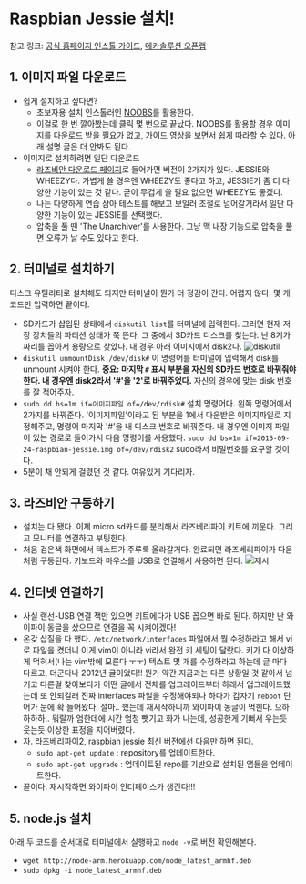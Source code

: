 # Raspbian Jessie 설치!

참고 링크: [공식 홈페이지 인스톨 가이드](https://www.raspberrypi.org/documentation/installation/installing-images/mac.md), [메카솔루션 오픈랩](http://blog.naver.com/roboholic84)

## 1. 이미지 파일 다운로드

- 쉽게 설치하고 싶다면?
    + 초보자용 설치 인스톨러인 [NOOBS](https://www.raspberrypi.org/downloads/noobs/)를 활용한다.
    + 이걸로 한 번 깔아봤는데 클릭 몇 번으로 끝났다. NOOBS를 활용할 경우 이미지를 다운로드 받을 필요가 없고, 가이드 [영상](https://www.raspberrypi.org/help/noobs-setup/)을 보면서 쉽게 따라할 수 있다. 아래 설명 글은 더 안봐도 된다.
- 이미지로 설치하려면 일단 다운로드
    + [라즈비안 다운로드 페이지](https://www.raspberrypi.org/downloads/raspbian/)로 들어가면 버전이 2가지가 있다. JESSIE와 WHEEZY다. 가볍게 쓸 경우엔 WHEEZY도 좋다고 하고, JESSIE가 좀 더 다양한 기능이 있는 것 같다. 굳이 무겁게 쓸 필요 없으면 WHEEZY도 좋겠다.
    + 나는 다양하게 연습 삼아 테스트를 해보고 보일러 조절로 넘어갈거라서 일단 다양한 기능이 있는 JESSIE를 선택했다.
    + 압축을 풀 땐 'The Unarchiver'를 사용한다. 그냥 맥 내장 기능으로 압축을 풀면 오류가 날 수도 있다고 한다.

## 2. 터미널로 설치하기

디스크 유틸리티로 설치해도 되지만 터미널이 뭔가 더 정감이 간다. 어렵지 않다. 몇 개 코드만 입력하면 끝이다.

- SD카드가 삽입된 상태에서 `diskutil list`를 터미널에 입력한다. 그러면 현재 저장 장치들의 파티션 상태가 쭉 뜬다. 그 중에서 SD카드 디스크를 찾는다. 난 8기가 짜리를 꼽아서 용량으로 찾았다. 내 경우 아래 이미지에서 disk2다.
![diskutil](http://qbinson.com/wp-content/uploads/2015/11/diskutil_list.png)
- `diskutil unmountDisk /dev/disk#` 이 명령어를 터미널에 입력해서 disk를 unmount 시켜야 한다. **중요: 마지막 `#` 표시 부분을 자신의 SD카드 번호로 바꿔줘야 한다. 내 경우엔 disk2라서 '#'을 '2'로 바꿔주었다.** 자신의 경우에 맞는 disk 번호를 잘 적어주자.
- `sudo dd bs=1m if=이미지파일 of=/dev/rdisk#` 설치 명령어다. 왼쪽 명령어에서 2가지를 바꿔준다. '이미지파일'이라고 된 부분을 1에서 다운받은 이미지파일로 지정해주고, 명령어 마지막 '#'을 내 디스크 번호로 바꿔준다. 내 경우엔 이미지 파일이 있는 경로로 들어가서 다음 명령어를 사용했다. `sudo dd bs=1m if=2015-09-24-raspbian-jessie.img of=/dev/rdisk2` sudo라서 비밀번호를 요구할 것이다.
- 5분이 채 안되게 걸렸던 것 같다. 여유있게 기다리자.

## 3. 라즈비안 구동하기

- 설치는 다 됐다. 이제 micro sd카드를 분리해서 라즈베리파이 키트에 끼운다. 그리고 모니터를 연결하고 부팅한다.
- 처음 검은색 화면에서 텍스트가 주루룩 올라갈거다. 완료되면 라즈베리파이가 다음처럼 구동된다. 키보드와 마우스를 USB로 연결해서 사용하면 된다.
![제시](http://qbinson.com/wp-content/uploads/2015/11/raspberry_jessie_151124.jpg)

## 4. 인터넷 연결하기

- 사실 랜선-USB 연결 잭만 있으면 키트에다가 USB 꼽으면 바로 된다. 하지만 난 와이파이 동글을 샀으므로 연결을 꼭 시켜야겠다!
- 온갖 삽질을 다 했다. `/etc/network/interfaces` 파일에서 뭘 수정하라고 해서 vi로 파일을 켰더니 이게 vim이 아니라 vi라서 완전 키 세팅이 달랐다. 키가 다 이상하게 먹혀서(나는 vim밖에 모른다 ㅜㅜ) 텍스트 몇 개를 수정하라고 하는데 글 마다 다르고, 더군다나 2012년 글이었다!! 뭔가 약간 지금과는 다른 상황일 것 같아서 넘기고 다른걸 찾아보다가 어떤 글에서 전체를 업그레이드부터 하래서 업그레이드했는데 또 안되길래 진짜 interfaces 파일을 수정해야되나 하다가 갑자기 `reboot` 단어가 눈에 확 들어왔다. 설마.. 했는데 재시작하니까 와이파이 동글이 먹힌다. 으하하하하.. 뭐랄까 엄한데에 시간 엄청 뺏기고 화가 나는데, 성공한게 기뻐서 우는듯 웃는듯 이상한 표정을 지어버렸다.
- 자. 라즈베리파이2, raspbian jessie 최신 버전에선 다음만 하면 된다.
    + `sudo apt-get update` : repository를 업데이트한다.
    + `sudo apt-get upgrade` : 업데이트된 repo를 기반으로 설치된 앱들을 업데이트한다.
- 끝이다. 재시작하면 와이파이 인터페이스가 생긴다!!!

## 5. node.js 설치

아래 두 코드를 순서대로 터미널에서 실행하고 `node -v`로 버전 확인해본다.

- `wget http://node-arm.herokuapp.com/node_latest_armhf.deb`
- `sudo dpkg -i node_latest_armhf.deb`
